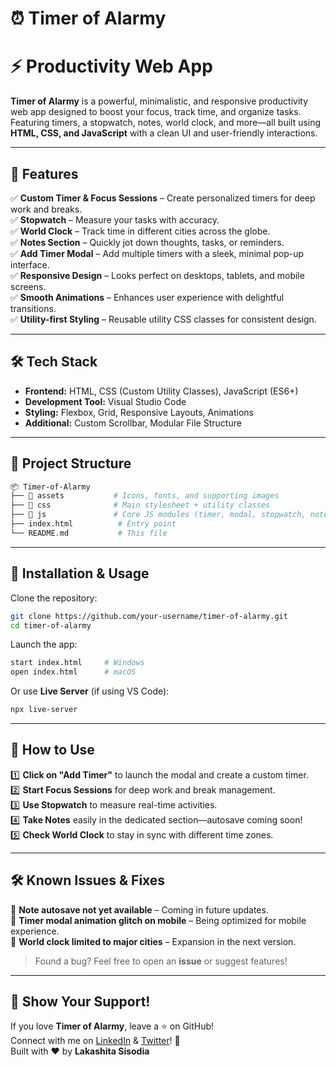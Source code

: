 # ⏰ Timer of Alarmy  
# ⚡ Productivity Web App  

**Timer of Alarmy** is a powerful, minimalistic, and responsive productivity web app designed to boost your focus, track time, and organize tasks. Featuring timers, a stopwatch, notes, world clock, and more—all built using **HTML, CSS, and JavaScript** with a clean UI and user-friendly interactions.

---

## 🚀 Features  

✅ **Custom Timer & Focus Sessions** – Create personalized timers for deep work and breaks.  
✅ **Stopwatch** – Measure your tasks with accuracy.  
✅ **World Clock** – Track time in different cities across the globe.  
✅ **Notes Section** – Quickly jot down thoughts, tasks, or reminders.  
✅ **Add Timer Modal** – Add multiple timers with a sleek, minimal pop-up interface.  
✅ **Responsive Design** – Looks perfect on desktops, tablets, and mobile screens.  
✅ **Smooth Animations** – Enhances user experience with delightful transitions.  
✅ **Utility-first Styling** – Reusable utility CSS classes for consistent design.

---

## 🛠️ Tech Stack  

- **Frontend:** HTML, CSS (Custom Utility Classes), JavaScript (ES6+)  
- **Development Tool:** Visual Studio Code  
- **Styling:** Flexbox, Grid, Responsive Layouts, Animations  
- **Additional:** Custom Scrollbar, Modular File Structure

---

## 📂 Project Structure  

```bash
📦 Timer-of-Alarmy  
├── 📂 assets           # Icons, fonts, and supporting images  
├── 📂 css              # Main stylesheet + utility classes  
├── 📂 js               # Core JS modules (timer, modal, stopwatch, notes, etc.)  
├── index.html          # Entry point  
└── README.md           # This file  
```

---

## 📜 Installation & Usage  

Clone the repository:  
```sh  
git clone https://github.com/your-username/timer-of-alarmy.git  
cd timer-of-alarmy  
```

Launch the app:  
```sh  
start index.html     # Windows  
open index.html      # macOS  
```

Or use **Live Server** (if using VS Code):  
```sh  
npx live-server  
```

---

## 🎯 How to Use  

1️⃣ **Click on "Add Timer"** to launch the modal and create a custom timer.  
2️⃣ **Start Focus Sessions** for deep work and break management.  
3️⃣ **Use Stopwatch** to measure real-time activities.  
4️⃣ **Take Notes** easily in the dedicated section—autosave coming soon!  
5️⃣ **Check World Clock** to stay in sync with different time zones.  

---

## 🛠️ Known Issues & Fixes  

🔸 **Note autosave not yet available** – Coming in future updates.  
🔸 **Timer modal animation glitch on mobile** – Being optimized for mobile experience.  
🔸 **World clock limited to major cities** – Expansion in the next version.

> Found a bug? Feel free to open an **issue** or suggest features!  

---

## 🌟 Show Your Support!  

If you love **Timer of Alarmy**, leave a ⭐ on GitHub!  
Connect with me on [LinkedIn](https://www.linkedin.com/in/lakshita-singh-sisodia-796266290?utm_source=share&utm_campaign=share_via&utm_content=profile&utm_medium=android_app) & [Twitter](https://x.com/Grap_Proximity?t=J0aAhk-Sl1jH-QwNhquyxg&s=08)! 💬  
Built with ❤️ by **Lakashita Sisodia**
